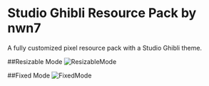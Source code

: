 # Studio Ghibli Resource Pack by nwn7
A fully customized pixel resource pack with a Studio Ghibli theme.


##Resizable Mode
![ResizableMode](https://imgur.com/fzL8RdZ)

##Fixed Mode
![FixedMode](https://imgur.com/iHI1UEN)
